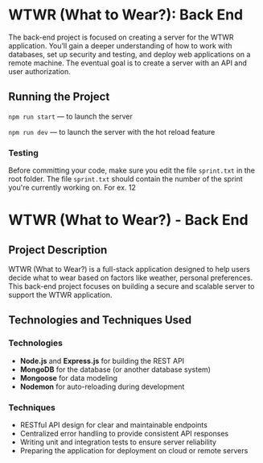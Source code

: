 # WTWR (What to Wear?): Back End

The back-end project is focused on creating a server for the WTWR application. You’ll gain a deeper understanding of how to work with databases, set up security and testing, and deploy web applications on a remote machine. The eventual goal is to create a server with an API and user authorization.

## Running the Project

`npm run start` — to launch the server

`npm run dev` — to launch the server with the hot reload feature

### Testing

Before committing your code, make sure you edit the file `sprint.txt` in the root folder. The file `sprint.txt` should contain the number of the sprint you're currently working on. For ex. 12

# WTWR (What to Wear?) - Back End

## Project Description

WTWR (What to Wear?) is a full-stack application designed to help users decide what to wear based on factors like weather, personal preferences. This back-end project focuses on building a secure and scalable server to support the WTWR application.

## Technologies and Techniques Used

### Technologies

- **Node.js** and **Express.js** for building the REST API
- **MongoDB** for the database (or another database system)
- **Mongoose** for data modeling
- **Nodemon** for auto-reloading during development

### Techniques

- RESTful API design for clear and maintainable endpoints
- Centralized error handling to provide consistent API responses
- Writing unit and integration tests to ensure server reliability
- Preparing the application for deployment on cloud or remote servers
